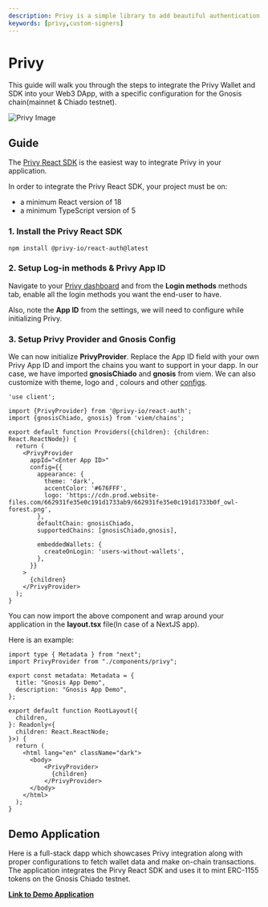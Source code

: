 ```yaml
---
description: Privy is a simple library to add beautiful authentication flows and powerful embedded wallets to your app.
keywords: [privy,custom-signers]
---
```


# Privy

This guide will walk you through the steps to integrate the Privy Wallet and SDK into your Web3 DApp, with a specific configuration for the Gnosis chain(mainnet & Chiado testnet).

![Privy Image](../../../static/img/signers/privy.png)

## Guide

The [Privy React SDK](https://www.npmjs.com/package/@privy-io/react-auth) is the easiest way to integrate Privy in your
application.

In order to integrate the Privy React SDK, your project must be on:

- a minimum React version of 18
- a minimum TypeScript version of 5

### 1. Install the Privy React SDK

```shell
npm install @privy-io/react-auth@latest
```

### 2. Setup Log-in methods & Privy App ID

Navigate to your [Privy dashboard](https://dashboard.privy.io/apps) and from the **Login methods** methods tab, enable all the login methods you want the end-user to have.

Also, note the **App ID** from the settings, we will need to configure while initializing Privy.

### 3. Setup Privy Provider and Gnosis Config

We can now initialize **PrivyProvider**. Replace the App ID field with your own Privy App ID and import the chains you want to support in your dapp. In our case, we have imported **gnosisChiado** and **gnosis** from viem. We can also customize with theme, logo and , colours and other [configs](https://docs.privy.io/guide/react/configuration/appearance#app-name).

```shell
'use client';

import {PrivyProvider} from '@privy-io/react-auth';
import {gnosisChiado, gnosis} from 'viem/chains';

export default function Providers({children}: {children: React.ReactNode}) {
  return (
    <PrivyProvider
      appId="<Enter App ID>"
      config={{
        appearance: {
          theme: 'dark',
          accentColor: '#676FFF',
          logo: 'https://cdn.prod.website-files.com/662931fe35e0c191d1733ab9/662931fe35e0c191d1733b0f_owl-forest.png',
        },
        defaultChain: gnosisChiado,
        supportedChains: [gnosisChiado,gnosis], 

        embeddedWallets: {
          createOnLogin: 'users-without-wallets',
        },
      }}
    >
      {children}
    </PrivyProvider>
  );
}
```


You can now import the above component and wrap around your application in the **layout.tsx** file(In case of a NextJS app).

Here is an example:

```shell
import type { Metadata } from "next";
import PrivyProvider from "./components/privy"; 

export const metadata: Metadata = {
  title: "Gnosis App Demo",
  description: "Gnosis App Demo",
};

export default function RootLayout({
  children,
}: Readonly<{
  children: React.ReactNode;
}>) {
  return (
    <html lang="en" className="dark"> 
      <body>
          <PrivyProvider> 
            {children} 
          </PrivyProvider>
      </body>
    </html>
  );
}

```

## Demo Application

Here is a full-stack dapp which showcases Privy integration along with proper configurations to fetch wallet data and make on-chain transactions. The application integrates the Pirvy React SDK and uses it to mint ERC-1155 tokens on the Gnosis Chiado testnet.

[**Link to Demo Application**](https://github.com/gnosischain/developer-resources/tree/main/custom-signers/privy-gnosis)

